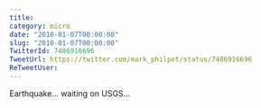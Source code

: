 ```yaml
---
title: 
category: micro
date: "2010-01-07T00:00:00"
slug: "2010-01-07T00:00:00"
TwitterId: 7486916696
TweetUrl: https://twitter.com/mark_philpot/status/7486916696
ReTweetUser: 
---
```


Earthquake... waiting on USGS...